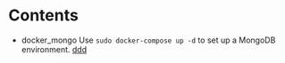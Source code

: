 # Contents
- docker_mongo
    Use `sudo docker-compose up -d` to set up a MongoDB environment.
<u>ddd</u>
